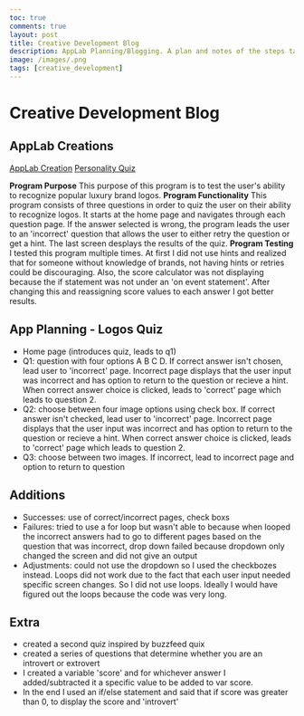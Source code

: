 ```yaml
---
toc: true
comments: true
layout: post
title: Creative Development Blog
description: AppLab Planning/Blogging. A plan and notes of the steps taken during the process.
image: /images/.png
tags: [creative_development]
---
```

# Creative Development Blog
## AppLab Creations
[AppLab Creation](https://studio.code.org/projects/applab/GNqP9uqVldcpC2TuXJe3ODTIQCi8o-hUPEj9pb4qwHY)
[Personality Quiz](https://studio.code.org/projects/applab/uq_3a5cbrbF5wLUIUBATLDYPnfTIJETCG-L6hTMwqWU)

**Program Purpose**
This purpose of this program is to test the user's ability to recognize popular luxury brand logos. 
**Program Functionality**
This program consists of three questions in order to quiz the user on their ability to recognize logos. It starts at the home page and navigates through each question page. If the answer selected is wrong, the program leads the user to an 'incorrect' question that allows the user to either retry the question or get a hint. The last screen desplays the results of the quiz. 
**Program Testing**
I tested this program multiple times. At first I did not use hints and realized that for someone without knowledge of brands, not having hints or retries could be discouraging. Also, the score calculator was not displaying because the if statement was not under an 'on event statement'. After changing this and reassigning score values to each answer I got better results. 
## App Planning - Logos Quiz
- Home page (introduces quiz, leads to q1)
- Q1: question with four options A B C D. If correct answer isn't chosen, lead user to 'incorrect' page. Incorrect page displays that the user input was incorrect and has option to return to the question or recieve a hint. When correct answer choice is clicked, leads to 'correct' page which leads to question 2. 
- Q2: choose between four image options using check box. If correct answer isn't checked, lead user to 'incorrect' page. Incorrect page displays that the user input was incorrect and has option to return to the question or recieve a hint. When correct answer choice is clicked, leads to 'correct' page which leads to question 2. 
- Q3: choose between two images. If incorrect, lead to incorrect page and option to return to question

## Additions 
- Successes: use of correct/incorrect pages, check boxs
- Failures: tried to use a for loop but wasn't able to because when looped the incorrect answers had to go to different pages based on the question that was incorrect, drop down failed because dropdown only changed the screen and did not give an output
- Adjustments: could not use the dropdown so I used the checkbozes instead. Loops did not work due to the fact that each user input needed specific screen changes. So I did not use loops. Ideally I would have figured out the loops because the code was very long. 



## Extra
- created a second quiz inspired by buzzfeed quix
- created a series of questions that determine whether you are an introvert or extrovert
- I created a variable 'score' and for whichever answer I added/subtracted it a specific value to be added to var score. 
- In the end I used an if/else statement and said that if score was greater than 0, to display the score and 'introvert'

